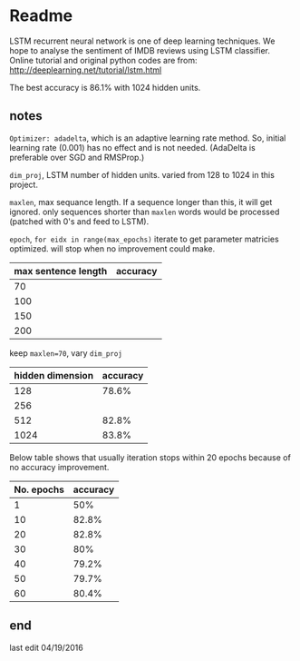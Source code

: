 # Readme

LSTM recurrent neural network is one of deep learning techniques.
We hope to analyse the sentiment of IMDB reviews using LSTM classifier.
Online tutorial and original python codes are from:
http://deeplearning.net/tutorial/lstm.html

The best accuracy is 86.1% with 1024 hidden units.

## notes
`Optimizer: adadelta`, which is an adaptive learning rate method.
So, initial learning rate (0.001) has no effect and is not needed.
(AdaDelta is preferable over SGD and RMSProp.)

`dim_proj`, LSTM number of hidden units. varied from 128 to 1024 in this project.

`maxlen`, max sequance length. If a sequence longer than this, it will get ignored.
    only sequences shorter than `maxlen` words would be processed (patched with 0's and feed to LSTM).

`epoch`, `for eidx in range(max_epochs)` iterate to get parameter matricies optimized.
    will stop when no improvement could make.


max sentence length  | accuracy
--- | ---
70  | 
100 | 
150 | 
200 | 

keep `maxlen=70`, vary `dim_proj`

hidden dimension  | accuracy
--- | ---
128 | 78.6%
256 | 
512 | 82.8%
1024  | 83.8%

Below table shows that usually iteration stops within 20 epochs because of no accuracy improvement.

No. epochs | accuracy
--- | ---
1 | 50%
10  |   82.8%
20  |   82.8%
30  |   80%
40  |   79.2%
50  |   79.7%
60  |   80.4%


## end
last edit 04/19/2016
